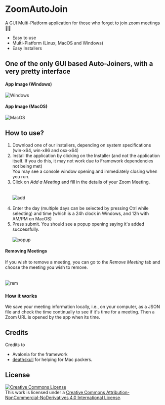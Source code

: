 # ZoomAutoJoin
A GUI Multi-Platform application for those who forget to join zoom meetings 🤦‍♂️
- Easy to use
- Multi-Platform (Linux, MacOS and Windows)
- Easy Installers
## One of the only GUI based Auto-Joiners, with a very pretty interface
#### App Image (Windows)
![Windows](https://media.discordapp.net/attachments/758922634749542420/799545769798402048/unknown.png?width=1135&height=586)
#### App Image (MacOS)
![MacOS](https://media.discordapp.net/attachments/737570380033687613/799523465199484999/Screen_Shot_2021-01-15_at_11.50.45_AM.png?width=1135&height=586)
## How to use?
1. Download one of our installers, depending on system specifications (win-x64, win-x86 and osx-x64) 
2. Install the application by clicking on the Installer (and not the application itself. If you do this, it may not work due to Framework dependencies not being met)<br />You may see a console window opening and immediately closing when you run.<br />
3. Click on *Add a Meeting* and fill in the details of your Zoom Meeting. <br /><br />               
![add](https://media.discordapp.net/attachments/758922634749542420/799554109451272212/unknown.png?width=322&height=269)<br /><br />
4. Enter the day (multiple days can be selected by pressing Ctrl while selecting) and time (which is a 24h clock in Windows, and 12h with AM/PM on MacOS)
5. Press submit. You should see a popup opening saying it's added successfully.                            <br /><br />
![popup](https://media.discordapp.net/attachments/758922634749542420/799553648681549865/unknown.png?width=350&height=100)<br />
#### Removing Meetings
If you wish to remove a meeting, you can go to the *Remove Meeting* tab and choose the meeting you wish to remove.          <br /><br />           
![rem](https://media.discordapp.net/attachments/758922634749542420/799554767067676702/unknown.png?width=550&height=150)
### How it works
We save your meeting information locally, i.e., on your computer, as a JSON file and check the time continually to see if it's time for a meeting. Then a Zoom URL is opened by the app when its time.
## Credits
Credits to 
- Avalonia for the framework
- [deathskull](https://github.com/deathskull728) for helping for Mac packers.
           
## License
<a rel="license" href="http://creativecommons.org/licenses/by-nc-nd/4.0/"><img alt="Creative Commons License" style="border-width:0" src="https://i.creativecommons.org/l/by-nc-nd/4.0/88x31.png" /></a><br />This work is licensed under a <a rel="license" href="http://creativecommons.org/licenses/by-nc-nd/4.0/">Creative Commons Attribution-NonCommercial-NoDerivatives 4.0 International License</a>.
